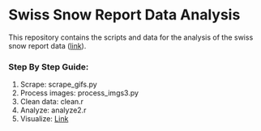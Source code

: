 # Swiss Snow Report Data Analysis

This repository contains the scripts and data for the analysis of the swiss snow report data ([link](https://adrianoesch.github.io/snow/index.html)).

### Step By Step Guide:
1. Scrape: scrape_gifs.py
2. Process images: process_imgs3.py
3. Clean data: clean.r
4. Analyze: analyze2.r
5. Visualize: [Link](https://github.com/adrianoesch/adrianoesch.github.io/blob/master/snow/index.html)
